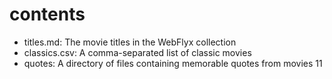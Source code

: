# contents

- titles.md: The movie titles in the WebFlyx collection
- classics.csv: A comma-separated list of classic movies
- quotes: A directory of files containing memorable quotes from movies
11
